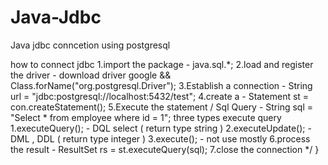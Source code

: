 # Java-Jdbc
Java jdbc conncetion using postgresql

 how to connect jdbc
    1.import the package  - java.sql.*;
    2.load and register the driver - download driver google && Class.forName("org.postgresql.Driver");
    3.Establish a connection -  String url = "jdbc:postgresql://localhost:5432/test";
    4.create a  - Statement st = con.createStatement();
    5.Execute the statement / Sql Query -  String sql = "Select * from employee where id = 1";
     three types execute query
     1.executeQuery();   - DQL select ( return type string )
     2.executeUpdate();  - DML , DDL  ( return type integer )
     3.execute(); - not use mostly
    6.process the result - ResultSet rs = st.executeQuery(sql);
    7.close the connection
     */
}
